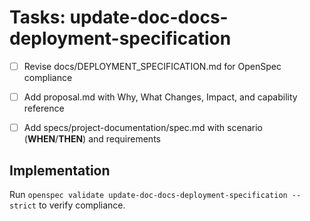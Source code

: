 # Tasks: update-doc-docs-deployment-specification

- [ ] Revise docs/DEPLOYMENT_SPECIFICATION.md for OpenSpec compliance

- [ ] Add proposal.md with Why, What Changes, Impact, and capability reference

- [ ] Add specs/project-documentation/spec.md with scenario (**WHEN**/**THEN**) and requirements

## Implementation

Run `openspec validate update-doc-docs-deployment-specification --strict` to verify compliance.
